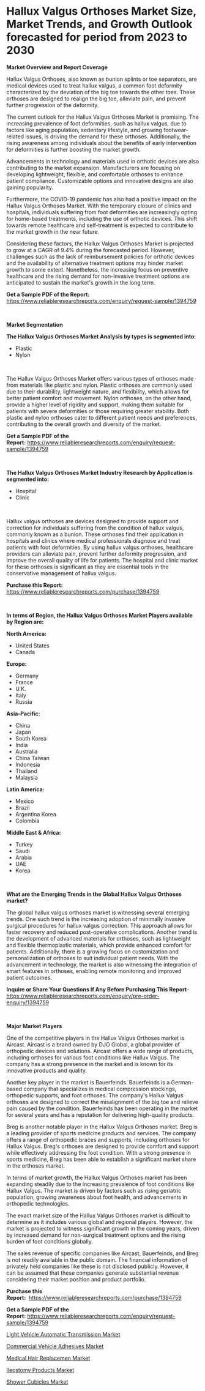 <p><h1>Hallux Valgus Orthoses Market Size, Market Trends, and Growth Outlook forecasted for period from 2023 to 2030</h1></p><p><strong>Market Overview and Report Coverage</strong></p>
<p><p>Hallux Valgus Orthoses, also known as bunion splints or toe separators, are medical devices used to treat hallux valgus, a common foot deformity characterized by the deviation of the big toe towards the other toes. These orthoses are designed to realign the big toe, alleviate pain, and prevent further progression of the deformity.</p><p>The current outlook for the Hallux Valgus Orthoses Market is promising. The increasing prevalence of foot deformities, such as hallux valgus, due to factors like aging population, sedentary lifestyle, and growing footwear-related issues, is driving the demand for these orthoses. Additionally, the rising awareness among individuals about the benefits of early intervention for deformities is further boosting the market growth.</p><p>Advancements in technology and materials used in orthotic devices are also contributing to the market expansion. Manufacturers are focusing on developing lightweight, flexible, and comfortable orthoses to enhance patient compliance. Customizable options and innovative designs are also gaining popularity.</p><p>Furthermore, the COVID-19 pandemic has also had a positive impact on the Hallux Valgus Orthoses Market. With the temporary closure of clinics and hospitals, individuals suffering from foot deformities are increasingly opting for home-based treatments, including the use of orthotic devices. This shift towards remote healthcare and self-treatment is expected to contribute to the market growth in the near future.</p><p>Considering these factors, the Hallux Valgus Orthoses Market is projected to grow at a CAGR of 9.4% during the forecasted period. However, challenges such as the lack of reimbursement policies for orthotic devices and the availability of alternative treatment options may hinder market growth to some extent. Nonetheless, the increasing focus on preventive healthcare and the rising demand for non-invasive treatment options are anticipated to sustain the market's growth in the long term.</p></p>
<p><strong>Get a Sample PDF of the Report:</strong> <a href="https://www.reliableresearchreports.com/enquiry/request-sample/1394759">https://www.reliableresearchreports.com/enquiry/request-sample/1394759</a></p>
<p>&nbsp;</p>
<p><strong>Market Segmentation</strong></p>
<p><strong>The Hallux Valgus Orthoses Market Analysis by types is segmented into:</strong></p>
<p><ul><li>Plastic</li><li>Nylon</li></ul></p>
<p>&nbsp;</p>
<p><p>The Hallux Valgus Orthoses Market offers various types of orthoses made from materials like plastic and nylon. Plastic orthoses are commonly used due to their durability, lightweight nature, and flexibility, which allows for better patient comfort and movement. Nylon orthoses, on the other hand, provide a higher level of rigidity and support, making them suitable for patients with severe deformities or those requiring greater stability. Both plastic and nylon orthoses cater to different patient needs and preferences, contributing to the overall growth and diversity of the market.</p></p>
<p><strong>Get a Sample PDF of the Report:</strong>&nbsp;<a href="https://www.reliableresearchreports.com/enquiry/request-sample/1394759">https://www.reliableresearchreports.com/enquiry/request-sample/1394759</a></p>
<p>&nbsp;</p>
<p><strong>The Hallux Valgus Orthoses Market Industry Research by Application is segmented into:</strong></p>
<p><ul><li>Hospital</li><li>Clinic</li></ul></p>
<p>&nbsp;</p>
<p><p>Hallux valgus orthoses are devices designed to provide support and correction for individuals suffering from the condition of hallux valgus, commonly known as a bunion. These orthoses find their application in hospitals and clinics where medical professionals diagnose and treat patients with foot deformities. By using hallux valgus orthoses, healthcare providers can alleviate pain, prevent further deformity progression, and improve the overall quality of life for patients. The hospital and clinic market for these orthoses is significant as they are essential tools in the conservative management of hallux valgus.</p></p>
<p><strong>Purchase this Report:</strong>&nbsp; <a href="https://www.reliableresearchreports.com/purchase/1394759">https://www.reliableresearchreports.com/purchase/1394759</a></p>
<p>&nbsp;</p>
<p><strong>In terms of Region, the Hallux Valgus Orthoses Market Players available by Region are:</strong></p>
<p>
    <p> <strong> North America: </strong>
        <ul>
            <li>United States</li>
            <li>Canada</li>
        </ul>
        </p> 
    <p> <strong> Europe: </strong>
        <ul>
            <li>Germany</li>
            <li>France</li>
            <li>U.K.</li>
            <li>Italy</li>
            <li>Russia</li>
        </ul>
        </p> 
    <p> <strong> Asia-Pacific: </strong>
        <ul>
            <li>China</li>
            <li>Japan</li>
            <li>South Korea</li>
            <li>India</li>
            <li>Australia</li>
            <li>China Taiwan</li>
            <li>Indonesia</li>
            <li>Thailand</li>
            <li>Malaysia</li>
        </ul>
        </p> 
    <p> <strong> Latin America: </strong>
        <ul>
            <li>Mexico</li>
            <li>Brazil</li>
            <li>Argentina Korea</li>
            <li>Colombia</li>
        </ul>
        </p> 
    <p> <strong> Middle East & Africa: </strong>
        <ul>
            <li>Turkey</li>
            <li>Saudi</li>
            <li>Arabia</li>
            <li>UAE</li>
            <li>Korea</li>
        </ul>
    </p>
    </p>
<p>&nbsp;</p>
<p><strong>What are the Emerging Trends in the Global Hallux Valgus Orthoses market?</strong></p>
<p><p>The global hallux valgus orthoses market is witnessing several emerging trends. One such trend is the increasing adoption of minimally invasive surgical procedures for hallux valgus correction. This approach allows for faster recovery and reduced post-operative complications. Another trend is the development of advanced materials for orthoses, such as lightweight and flexible thermoplastic materials, which provide enhanced comfort for patients. Additionally, there is a growing focus on customization and personalization of orthoses to suit individual patient needs. With the advancement in technology, the market is also witnessing the integration of smart features in orthoses, enabling remote monitoring and improved patient outcomes.</p></p>
<p><strong>Inquire or Share Your Questions If Any Before Purchasing This Report</strong>- <a href="https://www.reliableresearchreports.com/enquiry/pre-order-enquiry/1394759">https://www.reliableresearchreports.com/enquiry/pre-order-enquiry/1394759</a></p>
<p>&nbsp;</p>
<p><strong>Major Market Players</strong></p>
<p><p>One of the competitive players in the Hallux Valgus Orthoses market is Aircast. Aircast is a brand owned by DJO Global, a global provider of orthopedic devices and solutions. Aircast offers a wide range of products, including orthoses for various foot conditions like Hallux Valgus. The company has a strong presence in the market and is known for its innovative products and quality.</p><p>Another key player in the market is Bauerfeinds. Bauerfeinds is a German-based company that specializes in medical compression stockings, orthopedic supports, and foot orthoses. The company's Hallux Valgus orthoses are designed to correct the misalignment of the big toe and relieve pain caused by the condition. Bauerfeinds has been operating in the market for several years and has a reputation for delivering high-quality products.</p><p>Breg is another notable player in the Hallux Valgus Orthoses market. Breg is a leading provider of sports medicine products and services. The company offers a range of orthopedic braces and supports, including orthoses for Hallux Valgus. Breg's orthoses are designed to provide comfort and support while effectively addressing the foot condition. With a strong presence in sports medicine, Breg has been able to establish a significant market share in the orthoses market.</p><p>In terms of market growth, the Hallux Valgus Orthoses market has been expanding steadily due to the increasing prevalence of foot conditions like Hallux Valgus. The market is driven by factors such as rising geriatric population, growing awareness about foot health, and advancements in orthopedic technologies.</p><p>The exact market size of the Hallux Valgus Orthoses market is difficult to determine as it includes various global and regional players. However, the market is projected to witness significant growth in the coming years, driven by increased demand for non-surgical treatment options and the rising burden of foot conditions globally.</p><p>The sales revenue of specific companies like Aircast, Bauerfeinds, and Breg is not readily available in the public domain. The financial information of privately held companies like these is not disclosed publicly. However, it can be assumed that these companies generate substantial revenue considering their market position and product portfolio.</p></p>
<p><strong>Purchase this Report:</strong>&nbsp;&nbsp;<a href="https://www.reliableresearchreports.com/purchase/1394759">https://www.reliableresearchreports.com/purchase/1394759</a></p>
<p></p>
<p><strong>Get a Sample PDF of the Report:</strong>&nbsp;<a href="https://www.reliableresearchreports.com/enquiry/request-sample/1394759">https://www.reliableresearchreports.com/enquiry/request-sample/1394759</a></p>
<p><p><a href="https://github.com/RoccoManning/Market-Research-Report-List-1/blob/main/light-vehicle-automatic-transmission-market.md">Light Vehicle Automatic Transmission Market</a></p><p><a href="https://github.com/RichRobinson5/Market-Research-Report-List-1/blob/main/commercial-vehicle-adhesives-market.md">Commercial Vehicle Adhesives Market</a></p><p><a href="https://issuu.com/reportprime-2/docs/medical-hair-replacemen-market-size-2030.pptx?fr=xKAE9_zU1NQ">Medical Hair Replacemen Market</a></p><p><a href="https://medium.com/@juansmith1961/ileostomy-products-market-size-cagr-trends-2024-2030-1569ace69967">Ileostomy Products Market</a></p><p><a href="https://www.linkedin.com/pulse/shower-cubicles-market-research-report-provides-thorough-industry-isuje/">Shower Cubicles Market</a></p></p>
